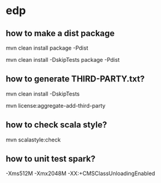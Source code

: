 edp
======

how to make a dist package
--------------------------
mvn clean install package -Pdist

mvn clean install -DskipTests package -Pdist

how to generate THIRD-PARTY.txt?
------
mvn clean install -DskipTests

mvn license:aggregate-add-third-party


how to check scala style?
------
mvn scalastyle:check



how to unit test spark?
------
-Xms512M -Xmx2048M -XX:+CMSClassUnloadingEnabled





